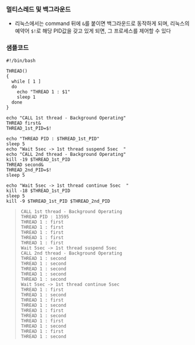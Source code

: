 ### 멀티스레드 및 백그라운드

- 리눅스에서는 command 뒤에 `&`를 붙이면 백그라운드로 동작하게 되며, 리눅스의 예약어 `$!`로 해당 PID값을 갖고 있게 되면, 그 프로세스를 제어할 수 있다

### 샘플코드

```shell
#!/bin/bash

THREAD()
{
  while [ 1 ]
  do
    echo "THREAD 1 : $1"
    sleep 1
  done
}

echo "CALL 1st thread - Background Operating"
THREAD first&
THREAD_1st_PID=$!

echo "THREAD PID : $THREAD_1st_PID"
sleep 5
echo "Wait 5sec -> 1st thread suspend 5sec  "
echo "CALL 2nd thread - Background Operating"
kill -19 $THREAD_1st_PID
THREAD second&
THREAD_2nd_PID=$!
sleep 5

echo "Wait 5sec -> 1st thread continue 5sec  "
kill -18 $THREAD_1st_PID
sleep 5
kill -9 $THREAD_1st_PID $THREAD_2nd_PID
```

> ```shell
> CALL 1st thread - Background Operating
> THREAD PID : 13595
> THREAD 1 : first
> THREAD 1 : first
> THREAD 1 : first
> THREAD 1 : first
> THREAD 1 : first
> Wait 5sec -> 1st thread suspend 5sec
> CALL 2nd thread - Background Operating
> THREAD 1 : second
> THREAD 1 : second
> THREAD 1 : second
> THREAD 1 : second
> THREAD 1 : second
> Wait 5sec -> 1st thread continue 5sec
> THREAD 1 : first
> THREAD 1 : second
> THREAD 1 : first
> THREAD 1 : second
> THREAD 1 : first
> THREAD 1 : second
> THREAD 1 : first
> THREAD 1 : second
> THREAD 1 : first
> THREAD 1 : second
> ```

